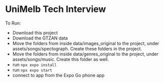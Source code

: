 # UniMelb Tech Interview

To Run:
- Download this project
- Download the GTZAN data
- Move the folders from inside data/images_original to the project, under assets/songs/spectograph. Create these folders in the project.
- Move the folders from inside data/genres_original to the project, under assets/songs/music. Create this folder as well.
- run `npx expo install`
- run `npx expo start`
- connect to app from the Expo Go phone app